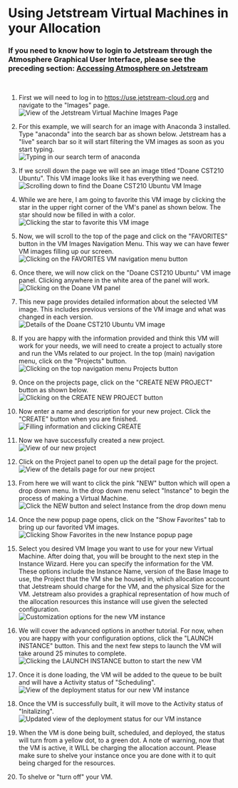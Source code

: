 # Using Jetstream Virtual Machines in your Allocation
### If you need to know how to login to Jetstream through the Atmosphere Graphical User Interface, please see the preceding section: [Accessing Atmosphere on Jetstream](accessing-atmosphere-on-jetstream.md)

<br>

1. First we will need to log in to https://use.jetstream-cloud.org and navigate to the "Images" page.   
![View of the Jetstream Virtual Machine Images Page](./screenshots/jetstream-vm-images-page.png "View of the Jetstream Virtual Machine Images page")

2. For this example, we will search for an image with Anaconda 3 installed. Type "anaconda" into the search bar as shown below. Jetstream has a "live" search bar so it will start filtering the VM images as soon as you start typing.   
![Typing in our search term of anaconda](./screenshots/vm-search-anaconda.png "Searching for a VM with the word anaconda")

3. If we scroll down the page we will see an image titled "Doane CST210 Ubuntu". This VM image looks like it has everything we need.   
![Scrolling down to find the Doane CST210 Ubuntu VM Image](./screenshots/finding-doane-cst210-vm.png "Scrolling down to find the Doane CST210 Ubuntu VM Image")

4. While we are here, I am going to favorite this VM image by clicking the star in the upper right corner of the VM's panel as shown below. The star should now be filled in with a color.   
![Clicking the star to favorite this VM image](./screenshots/favorite-the-doane-vm.png "Clicking the star to favorite this VM image")

5. Now, we will scroll to the top of the page and click on the "FAVORITES" button in the VM Images Navigation Menu. This way we can have fewer VM images filling up our screen.   
![Clicking on the FAVORITES VM navigation menu button](./screenshots/navigate-to-vm-favorites.png "Click on the FAVORITES VM navigation menu button")

6. Once there, we will now click on the "Doane CST210 Ubuntu" VM image panel. Clicking anywhere in the white area of the panel will work.   
![Clicking on the Doane VM panel](./screenshots/nav-to-fav-doane-vm.png "Click on the white area of the Doane VM image panel")

7. This new page provides detailed information about the selected VM image. This includes previous versions of the VM image and what was changed in each version.   
![Details of the Doane CST210 Ubuntu VM image](./screenshots/doane-vm-details.png "Details of the Doane CST210 Ubuntu VM image")

8. If you are happy with the information provided and think this VM will work for your needs, we will need to create a project to actually store and run the VMs related to our project. In the top (main) navigation menu, click on the "Projects" button.   
![Clicking on the top navigation menu Projects button](./screenshots/nav-to-projects.png "Click on the top navigation menu Projects button")

9. Once on the projects page, click on the "CREATE NEW PROJECT" button as shown below.   
![Clicking on the CREATE NEW PROJECT button](./screenshots/create-new-project-1.png "Click on the CREATE NEW PROJECT button")

10. Now enter a name and description for your new project. Click the "CREATE" button when you are finished.   
![Filling information and clicking CREATE](./screenshots/create-new-project-2.png "Fill out the information and click CREATE")

11. Now we have successfully created a new project.   
![View of our new project](./screenshots/create-new-project-3.png "View of our new project")

12. Click on the Project panel to open up the detail page for the project.   
![View of the details page for our new project](./screenshots/new-instance-1.png "View of the details page for our new project")

13. From here we will want to click the pink "NEW" button which will open a drop down menu. In the drop down menu select "Instance" to begin the process of making a Virtual Machine.   
![Click the NEW button and select Instance from the drop down menu](./screenshots/new-instance-2.png "Click the NEW button and select Instance from the drop down menu")

14. Once the new popup page opens, click on the "Show Favorites" tab to bring up our favorited VM images.   
![Clicking Show Favorites in the new Instance popup page](./screenshots/new-instance-3.png "Click the Show Favorites in the new Instance popup page")

15. Select you desired VM Image you want to use for your new Virtual Machine. After doing that, you will be brought to the next step in the Instance Wizard. Here you can specify the information for the VM. These options include the Instance Name, version of the Base Image to use, the Project that the VM she be housed in, which allocation account that Jetstream should charge for the VM, and the physical Size for the VM. Jetstream also provides a graphical representation of how much of the allocation resources this instance will use given the selected configuration.   
![Customization options for the new VM instance](./screenshots/new-instance-4.png "Customization options for the new VM instance")

16. We will cover the advanced options in another tutorial. For now, when you are happy with your configuration options, click the "LAUNCH INSTANCE" button. This and the next few steps to launch the VM will take around 25 minutes to complete.   
![Clicking the LAUNCH INSTANCE button to start the new VM](./screenshots/new-instance-5.png "Click the LAUNCH INSTANCE button to start the new VM")

17. Once it is done loading, the VM will be added to the queue to be built and will have a Activity status of "Scheduling".   
![View of the deployment status for our new VM instance](./screenshots/new-instance-6.png "View of the deployment status for our new VM instance.")

18. Once the VM is successfully built, it will move to the Activity status of "Initalizing".   
![Updated view of the deployment status for our VM instance](./screenshots/new-instance-7.png "Updated view of the deployment status for our new VM instance")

19. When the VM is done being built, scheduled, and deployed, the status will turn from a yellow dot, to a green dot. A note of warning, now that the VM is active, it WILL be charging the allocation account. Please make sure to shelve your instance once you are done with it to quit being charged for the resources.

20. To shelve or "turn off" your VM.
